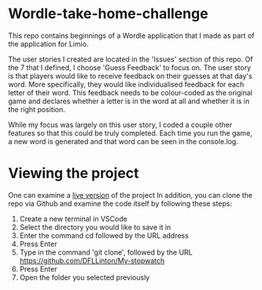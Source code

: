 # Wordle-take-home-challenge

This repo contains beginnings of a Wordle application that I made as part of the application for Limio.

The user stories I created are located in the 'Issues' section of this repo. Of the 7 that I defined, I choose 'Guess Feedback' to focus on. The user story is that players would like to receive feedback on their guesses at that day's word. More specifically, they would like individualised feedback for each letter of their word. This feedback needs to be colour-coded as the original game and declares whether a letter is in the word at all and whether it is in the right position. 

While my focus was largely on this user story, I coded a couple other features so that this could be truly completed. Each time you run the game, a new word is generated and that word can be seen in the console.log.

# Viewing the project
One can examine a [live version](https://dfllinton.github.io/My-stopwatch/) of the project
In addition, you can clone the repo via Github and examine the code itself by following these steps:
1. Create a new terminal in VSCode
2. Select the directory you would like to save it in
3. Enter the command cd followed by the URL address
4. Press Enter
5. Type in the command 'git clone', followed by the URL https://github.com/DFLLinton/My-stopwatch
6. Press Enter
7. Open the folder you selected previously
